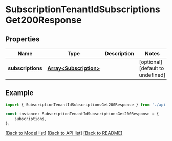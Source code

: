 # SubscriptionTenantIdSubscriptionsGet200Response


## Properties

Name | Type | Description | Notes
------------ | ------------- | ------------- | -------------
**subscriptions** | [**Array&lt;Subscription&gt;**](Subscription.md) |  | [optional] [default to undefined]

## Example

```typescript
import { SubscriptionTenantIdSubscriptionsGet200Response } from './api';

const instance: SubscriptionTenantIdSubscriptionsGet200Response = {
    subscriptions,
};
```

[[Back to Model list]](../README.md#documentation-for-models) [[Back to API list]](../README.md#documentation-for-api-endpoints) [[Back to README]](../README.md)
